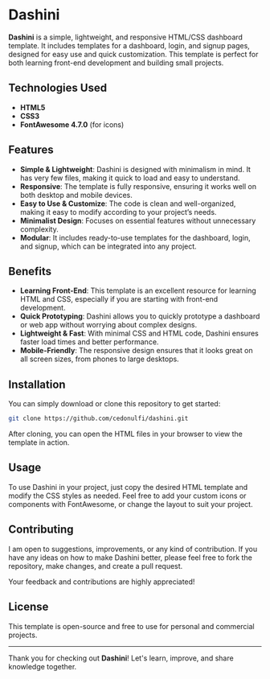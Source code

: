 # Dashini

**Dashini** is a simple, lightweight, and responsive HTML/CSS dashboard template. It includes templates for a dashboard, login, and signup pages, designed for easy use and quick customization. This template is perfect for both learning front-end development and building small projects.

## Technologies Used
- **HTML5**
- **CSS3**
- **FontAwesome 4.7.0** (for icons)

## Features
- **Simple & Lightweight**: Dashini is designed with minimalism in mind. It has very few files, making it quick to load and easy to understand.
- **Responsive**: The template is fully responsive, ensuring it works well on both desktop and mobile devices.
- **Easy to Use & Customize**: The code is clean and well-organized, making it easy to modify according to your project’s needs.
- **Minimalist Design**: Focuses on essential features without unnecessary complexity.
- **Modular**: It includes ready-to-use templates for the dashboard, login, and signup, which can be integrated into any project.

## Benefits
- **Learning Front-End**: This template is an excellent resource for learning HTML and CSS, especially if you are starting with front-end development.
- **Quick Prototyping**: Dashini allows you to quickly prototype a dashboard or web app without worrying about complex designs.
- **Lightweight & Fast**: With minimal CSS and HTML code, Dashini ensures faster load times and better performance.
- **Mobile-Friendly**: The responsive design ensures that it looks great on all screen sizes, from phones to large desktops.

## Installation
You can simply download or clone this repository to get started:

```bash
git clone https://github.com/cedonulfi/dashini.git
```

After cloning, you can open the HTML files in your browser to view the template in action.

## Usage
To use Dashini in your project, just copy the desired HTML template and modify the CSS styles as needed. Feel free to add your custom icons or components with FontAwesome, or change the layout to suit your project.

## Contributing
I am open to suggestions, improvements, or any kind of contribution. If you have any ideas on how to make Dashini better, please feel free to fork the repository, make changes, and create a pull request.

Your feedback and contributions are highly appreciated!

## License
This template is open-source and free to use for personal and commercial projects. 

---

Thank you for checking out **Dashini**! Let's learn, improve, and share knowledge together.
